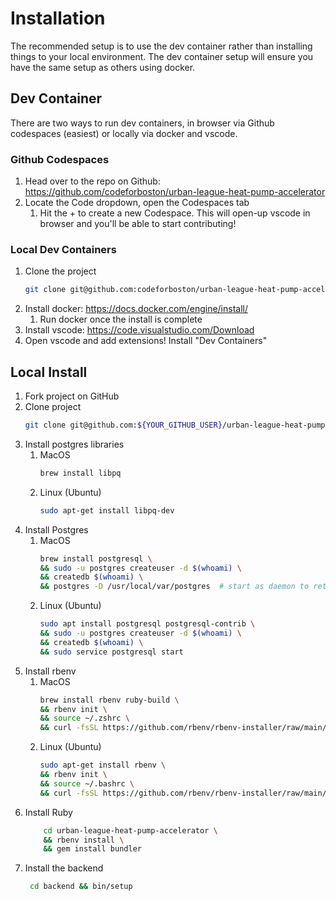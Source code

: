 # Installation

The recommended setup is to use the dev container rather than installing things to your local environment. The dev container setup will ensure you have the same setup as others using docker.

## Dev Container

There are two ways to run dev containers, in browser via Github codespaces (easiest) or locally via docker and vscode.

### Github Codespaces

1. Head over to the repo on Github: https://github.com/codeforboston/urban-league-heat-pump-accelerator
2. Locate the Code dropdown, open the Codespaces tab
   1. Hit the + to create a new Codespace. This will open-up vscode in browser and you'll be able to start contributing!

### Local Dev Containers

1. Clone the project
    ```bash
   git clone git@github.com:codeforboston/urban-league-heat-pump-accelerator.git
   ```
2. Install docker: https://docs.docker.com/engine/install/
   1. Run docker once the install is complete
3. Install vscode: https://code.visualstudio.com/Download
4. Open vscode and add extensions! Install "Dev Containers"

## Local Install

1. Fork project on GitHub
2. Clone project
    ```bash
   git clone git@github.com:${YOUR_GITHUB_USER}/urban-league-heat-pump-accelerator.git
   ```
3. Install postgres libraries
   1. MacOS
        ```bash
      brew install libpq
      ```
   2. Linux (Ubuntu)
        ```bash
      sudo apt-get install libpq-dev
      ```
4. Install Postgres
   1. MacOS
         ```bash
      brew install postgresql \
      && sudo -u postgres createuser -d $(whoami) \
      && createdb $(whoami) \
      && postgres -D /usr/local/var/postgres  # start as daemon to retain terminal
      ```
   2. Linux (Ubuntu)
         ```bash
      sudo apt install postgresql postgresql-contrib \
      && sudo -u postgres createuser -d $(whoami) \
      && createdb $(whoami) \
      && sudo service postgresql start
      ```
5. Install rbenv
   1. MacOS
        ```bash
      brew install rbenv ruby-build \
      && rbenv init \
      && source ~/.zshrc \
      && curl -fsSL https://github.com/rbenv/rbenv-installer/raw/main/bin/rbenv-doctor | bash
      ```
   2. Linux (Ubuntu)
        ```bash
      sudo apt-get install rbenv \
      && rbenv init \
      && source ~/.bashrc \
      && curl -fsSL https://github.com/rbenv/rbenv-installer/raw/main/bin/rbenv-doctor | bash
      ```
6. Install Ruby
    ```bash
        cd urban-league-heat-pump-accelerator \
        && rbenv install \
        && gem install bundler        
      ```
7. Install the backend
   ```bash
    cd backend && bin/setup
    ```